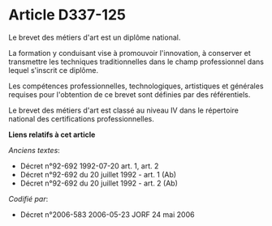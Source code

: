 # Article D337-125

Le brevet des métiers d'art est un diplôme national.

La formation y conduisant vise à promouvoir l'innovation, à conserver et transmettre les techniques traditionnelles dans le
champ professionnel dans lequel s'inscrit ce diplôme.

Les compétences professionnelles, technologiques, artistiques et générales requises pour l'obtention de ce brevet sont
définies par des référentiels.

Le brevet des métiers d'art est classé au niveau IV dans le répertoire national des certifications professionnelles.

**Liens relatifs à cet article**

_Anciens textes_:

  - Décret n°92-692 1992-07-20 art. 1, art. 2
  - Décret n°92-692 du 20 juillet 1992 - art. 1 (Ab)
  - Décret n°92-692 du 20 juillet 1992 - art. 2 (Ab)

_Codifié par_:

  - Décret n°2006-583 2006-05-23 JORF 24 mai 2006

